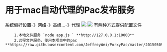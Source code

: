 # 用于mac自动代理的Pac发布服务
系统偏好设置-》网络-》高级...-》代理
 ![][1]
 ![][2]
有两种方式提供配置文件
		
		1.本地文件服务 `node app.js ` **http://127.0.0.1:10000**
		2.远程文件服务，使用本项目中的pac **https://raw.githubusercontent.com/JeffreyWei/PorxyPac/master/20150509pac**
[1]: images/1.png 
[2]: images/2.png 
	

